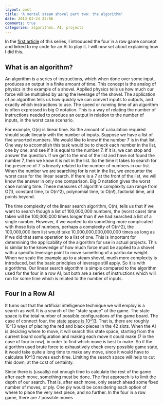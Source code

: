 ```yaml
---
layout: post
title: "A mental steam shovel part two: the algorithm"
date: 2013-02-24 22:56
comments: true
categories: algorithms, AI, projects
---
```


In the [first article][0] of this series, I introduced the four in a row game concept and linked to my code for an AI to play it. I will now set about explaining how I did this.

What is an algorithm?
-------
An algorithm is a series of instructions, which when done over some input, produces an output in a finite amount of time. This concept is the analog of physics in the example of a shovel. Applied physics tells us how much our force will be multiplied by using the leverage of the shovel. The application of an algorithm tells us how quickly we can convert inputs to outputs, and exactly which instructions to use. The speed or running time of an algorithm is often expressed in big O notation. This is a way of relating the number of instructions needed to produce an output in relation to the number of inputs, in the worst case scenario. 

For example, O(n) is linear time. So the amount of calculation required should scale linearly with the number of inputs. Suppose we have a list of five unsorted numbers. We would like to know if the number 7 is in that list. One way to accomplish this task would be to check each number in the list, one by one, and see if it is equal to the number 7. If it is, we can stop and answer the question. If we get to the end of the list and have not found the number 7, then we know it is not in the list. So the time it takes to search for the presence of 7 is linearly related to the number of numbers in our list. When the number we are searching for is not in the list, we encounter the worst case for the linear search. If there is a 7 at the front of the list, we will know the answer in only one comparison. Big O notation gives the worst case running time. These measures of algorithm complexity can range from O(1), constant time, to O(n^2), polynomial time, to O(n!), factorial time, and points beyond.

The time complexity of the linear search algorithm, O(n), tells us that if we want to search though a list of 100,000,000 numbers, the (worst case) time taken will be 100,000,000 times longer than if we had searched a list of a single number. However, if we wanted to do something more complicated with those lists of numbers, perhaps a complexity of O(n^2), the 100,000,000 item list would take 10,000,000,000,000,000 times as long as if we did that same operation to a list of one. This is important for determining the applicability of the algorithm for use in actual projects. This is similar to the knowledge of how much force must be applied to a shovel with a specific leverage point to move something of a particular weight. When we scale the example up to a steam shovel, much more complexity is introduced, but the basic principles of leverage still apply. So it is with algorithms. Our linear search algorithm is simple compared to the algorithm used for the four in a row AI, but both are a series of instructions which will run for some time which is related to the number of inputs.

Four in a Row AI
--------
It turns out that the artificial intelligence technique we will employ is a search as well. It is a search of the "state space" of the game. The state space is the total number of possible configurations of the game board. The case of connect four, the [state space is 10^13][1]. That is, there are roughly 10^13 ways of placing the red and black pieces in the 42 slots. When the AI is deciding where to move, it will search this state space, starting from the current board configuration and making each move it could make (7 in the case of four in row), in order to find which move is best to make. So if the algorithm used brute force to exhaustively check every possible game state, it would take quite a long time to make any move, since it would have to calculate 10^13 moves each time. Limiting the search space will help to cut this down, at the cost of certainty.

Since there is (usually) not enough time to calculate the rest of the game after each move, something must be done. The first approach is to limit the depth of our search. That is, after each move, only search ahead some fixed number of moves, or ply. One ply would be considering each option of where to place the very next piece, and no further. In the four in a row game, there are 7 possible moves




[0]: http://archetyp.al/blog/2013/02/14/a-mental-steam-shovel/ "A Mental Steam Shovel"
[1]: http://en.wikipedia.org/wiki/Game_complexity "connect four state space complexity"
